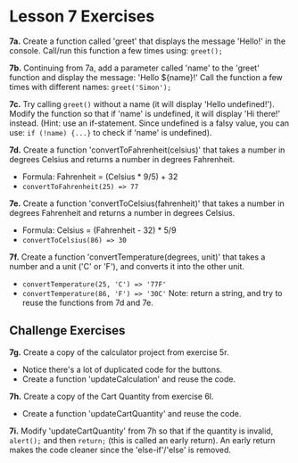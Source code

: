 # Lesson 7 Exercises

**7a.** Create a function called 'greet' that displays the message 'Hello!' in the console. Call/run this function a few times using: `greet();`


**7b.** Continuing from 7a, add a parameter called 'name' to the 'greet' function and display the message: 'Hello ${name}!' Call the function a few times with different names: `greet('Simon');`

**7c.** Try calling `greet()` without a name (it will display 'Hello undefined!'). Modify the function so that if 'name' is undefined, it will display 'Hi there!' instead.
(Hint: use an if-statement. Since undefined is a falsy value, you can use: `if (!name) {...}` to check if 'name' is undefined).

**7d.** Create a function 'convertToFahrenheit(celsius)' that takes a number in degrees Celsius and returns a number in degrees Fahrenheit.
- Formula: Fahrenheit = (Celsius * 9/5) + 32
- `convertToFahrenheit(25) => 77`

**7e.** Create a function 'convertToCelsius(fahrenheit)' that takes a number in degrees Fahrenheit and returns a number in degrees Celsius.
- Formula: Celsius = (Fahrenheit - 32) * 5/9
- `convertToCelsius(86) => 30`

**7f.** Create a function 'convertTemperature(degrees, unit)' that takes a number and a unit ('C' or 'F'), and converts it into the other unit.
- `convertTemperature(25, 'C') => '77F'`
- `convertTemperature(86, 'F') => '30C'`
Note: return a string, and try to reuse the functions from 7d and 7e.

## Challenge Exercises

**7g.** Create a copy of the calculator project from exercise 5r.
- Notice there's a lot of duplicated code for the buttons.
- Create a function 'updateCalculation' and reuse the code.

**7h.** Create a copy of the Cart Quantity from exercise 6l.
- Create a function 'updateCartQuantity' and reuse the code.

**7i.** Modify 'updateCartQuantity' from 7h so that if the quantity is invalid, `alert();` and then `return;` (this is called an early return). An early return makes the code cleaner since the 'else-if'/'else' is removed.
